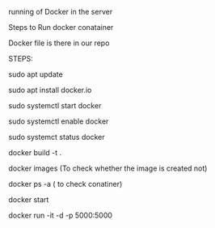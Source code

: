 running of Docker in the server 

Steps to Run docker conatainer  

Docker file is there in our repo

STEPS:

sudo apt update

sudo apt install docker.io

sudo systemctl start docker

sudo systemctl enable docker

sudo systemct status docker

docker build -t <imagename> .

docker images (To check whether the image is created not)

docker ps -a ( to check conatiner)

docker start <Container Id>

docker run -it -d -p 5000:5000 <Image name>

